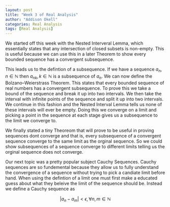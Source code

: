 ```yaml
---
layout: post
title: "Week 3 of Real Analysis"
author: "Addison Okell"
categories: Real Analysis
tags: [Real Analysis]
---
```


We started off this week with the Nested Interveral Lemma, which essentially states that any intersection of closed subsets is non-empty. This is useful because we can use this in a later Theorem to show every bounded sequence has a convergent subsequence.

This leads us to the defintion of a subsequence. If we have a sequence $a_n, n\in\mathbb{N}$ then ${a_n}_k, k\in \mathbb{N}$ is a subsequence of $a_n$. We can now define the Bolzano–Weierstrass Theorem. This states that every bounded sequence of real numbers has a convergent subsequence. To prove this we take a bound of the sequence and break it up into two intervals. We then take the interval with infinite points of the sequence and split it up into two intervals. We continue in this fashion and the Nested Interval Lemma tells us none of these intervals will ever be empty. Doing this we converge on a limit and picking a point in the sequence at each stage gives us a subsequence to the limit we converge to. 

We finally stated a tiny Theoreom that will prove to be useful in proving sequences dont converge and that is, every subsequence of a convergent sequence converge to the same limit as the orginal sequence. So we could show subsequences of a sequence converge to different limits telling us the orginal sequence does not converge.

Our next topic was a pretty popular subject Cauchy Sequences. Cauchy sequences are so fundemental because they allow us to fully understand the convergence of a sequence without trying to pick a candiate limit before hand. When using the defintion of a limit one must first make a educated guess about what they beleive the limit of the sequence should be. Instead we define a Cauchy sequence as 

$$|a_n-a_m|<\epsilon,  \forall n,m \in \mathbb{N}$$

